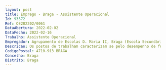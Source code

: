 ```yaml
--- 
layout: post
title: Emprego - Braga - Assistente Operacional
Id: 93572
Ref: OE202202/0061
DataAbertura: 2022-02-02
DataFecho: 2022-02-16
Trabalho: Assistente Operacional
Empregador: Agrupamento de Escolas D. Maria II, Braga (Escola Secundária D. Maria II, Braga - Sede)
Descricao: Os postos de trabalham caracterizam se pelo desempenho de funções na carreira e categoria de assistente operacional, tal como descrito no anexo referido no número 2 do artº 88 da LTFP para o Agrupamento de Escolas D. Maria II
CodigoPostal: 4710-913 BRAGA
Concelho: Braga
Distrito: Braga
--- 
```

